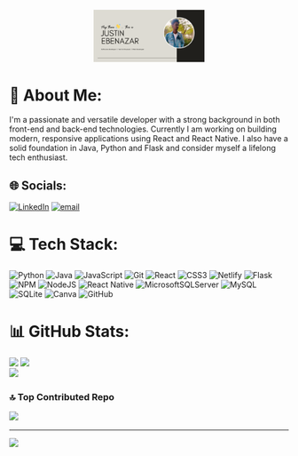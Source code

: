 <p align="center">
    <img src="gProfile.png" alt="Profile Image" width="200"/>
</p>


# 💫 About Me:
I'm a passionate and versatile developer with a strong background in both front-end and back-end technologies. Currently I am working on building modern, responsive applications using React and React Native. I also have a solid foundation in Java, Python and Flask and consider myself a lifelong tech enthusiast.


## 🌐 Socials:
[![LinkedIn](https://img.shields.io/badge/LinkedIn-%230077B5.svg?logo=linkedin&logoColor=white)](https://linkedin.com/in/justin-ebenazar) [![email](https://img.shields.io/badge/Email-D14836?logo=gmail&logoColor=white)](mailto:thinkgoodone03@gmail.com) 

# 💻 Tech Stack:
![Python](https://img.shields.io/badge/python-3670A0?style=flat&logo=python&logoColor=ffdd54) ![Java](https://img.shields.io/badge/java-%23ED8B00.svg?style=flat&logo=openjdk&logoColor=white) ![JavaScript](https://img.shields.io/badge/javascript-%23323330.svg?style=flat&logo=javascript&logoColor=%23F7DF1E) ![Git](https://img.shields.io/badge/git-%23F05033.svg?style=flat&logo=git&logoColor=white) ![React](https://img.shields.io/badge/react-%2320232a.svg?style=flat&logo=react&logoColor=%2361DAFB) ![CSS3](https://img.shields.io/badge/css3-%231572B6.svg?style=flat&logo=css3&logoColor=white) ![Netlify](https://img.shields.io/badge/netlify-%23000000.svg?style=flat&logo=netlify&logoColor=#00C7B7) ![Flask](https://img.shields.io/badge/flask-%23000.svg?style=flat&logo=flask&logoColor=white) ![NPM](https://img.shields.io/badge/NPM-%23CB3837.svg?style=flat&logo=npm&logoColor=white) ![NodeJS](https://img.shields.io/badge/node.js-6DA55F?style=flat&logo=node.js&logoColor=white) ![React Native](https://img.shields.io/badge/react_native-%2320232a.svg?style=flat&logo=react&logoColor=%2361DAFB) ![MicrosoftSQLServer](https://img.shields.io/badge/Microsoft%20SQL%20Server-CC2927?style=flat&logo=microsoft%20sql%20server&logoColor=white) ![MySQL](https://img.shields.io/badge/mysql-4479A1.svg?style=flat&logo=mysql&logoColor=white) ![SQLite](https://img.shields.io/badge/sqlite-%2307405e.svg?style=flat&logo=sqlite&logoColor=white) ![Canva](https://img.shields.io/badge/Canva-%2300C4CC.svg?style=flat&logo=Canva&logoColor=white) ![GitHub](https://img.shields.io/badge/github-%23121011.svg?style=flat&logo=github&logoColor=white)
# 📊 GitHub Stats:
![](https://github-readme-stats.vercel.app/api?username=Justin-Ebenazar&theme=gruvbox_light&hide_border=false&include_all_commits=true&count_private=false)
![](https://nirzak-streak-stats.vercel.app/?user=Justin-Ebenazar&theme=gruvbox_light&hide_border=false)<br/>
![](https://github-readme-stats.vercel.app/api/top-langs/?username=Justin-Ebenazar&theme=gruvbox_light&hide_border=false&include_all_commits=true&count_private=false&layout=compact)

### 🔝 Top Contributed Repo
![](https://github-contributor-stats.vercel.app/api?username=Justin-Ebenazar&limit=5&theme=dark&combine_all_yearly_contributions=true)

---
[![](https://visitcount.itsvg.in/api?id=Justin-Ebenazar&icon=0&color=8)](https://visitcount.itsvg.in)

<!-- Proudly created with GPRM ( https://gprm.itsvg.in ) -->
